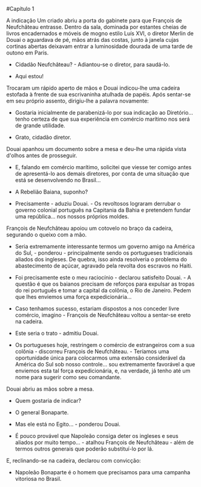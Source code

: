 #Capítulo 1

A indicação
Um criado abriu a porta do gabinete para que  François de Neufchâteau entrasse. Dentro da sala, dominada por estantes cheias de livros encadernados e móveis de mogno estilo Luís XVI, o diretor Merlin de Douai o aguardava de pé, mãos atrás das costas, junto à janela cujas cortinas abertas deixavam entrar a luminosidade dourada de uma tarde de outono em Paris.

- Cidadão Neufchâteau? - Adiantou-se o diretor, para saudá-lo.

- Aqui estou!

Trocaram um rápido aperto de mãos e Douai indicou-lhe uma cadeira estofada à frente de sua escrivaninha atulhada de papéis. Após sentar-se em seu próprio assento, dirigiu-lhe a palavra novamente:

- Gostaria inicialmente de parabenizá-lo por sua indicação ao Diretório... tenho certeza de que sua experiência em comércio marítimo nos será de grande utilidade.

- Grato, cidadão diretor.

Douai apanhou um documento sobre a mesa e deu-lhe uma rápida vista d'olhos antes de prosseguir.

- E, falando em comércio marítimo, solicitei que viesse ter comigo antes de apresentá-lo aos demais diretores, por conta de uma situação que está se desenvolvendo no Brasil...

- A Rebelião Baiana, suponho?

- Precisamente - aduziu Douai. - Os revoltosos lograram derrubar o governo colonial português na Capitania da Bahia e pretendem fundar uma república... nos nossos próprios moldes.

François de Neufchâteau apoiou um cotovelo no braço da cadeira, segurando o queixo com a mão.

- Seria extremamente interessante termos um governo amigo na América do Sul, - ponderou - principalmente sendo os portugueses tradicionais aliados dos ingleses. De quebra, isso ainda resolveria o problema do abastecimento de açúcar, agravado pela revolta dos escravos no Haiti.

- Foi precisamente este o meu raciocínio - declarou satisfeito Douai. - A questão é que os baianos precisam de reforços para expulsar as tropas do rei português e tomar a capital da colônia, o Rio de Janeiro. Pedem que lhes enviemos uma força expedicionária...

- Caso tenhamos sucesso, estariam dispostos a nos conceder livre comércio, imagino - François de Neufchâteau voltou a sentar-se ereto na cadeira.

- Este seria o trato - admitiu Douai.

-  Os portugueses hoje, restringem o comércio de estrangeiros com a sua colônia - discorreu François de Neufchâteau. - Teríamos uma oportunidade única para colocarmos uma extensão considerável da América do Sul sob nosso controle... sou extremamente favorável a que enviemos esta tal força expedicionária, e, na verdade, já tenho até um nome para sugerir como seu comandante.

Douai abriu as mãos sobre a mesa.

- Quem gostaria de indicar?

- O general Bonaparte.

- Mas ele está no Egito... - ponderou Douai.

- É pouco provável que Napoleão consiga deter os ingleses e seus aliados por muito tempo... - atalhou François de Neufchâteau - além de termos outros generais que poderão substituí-lo por lá.

E, reclinando-se na cadeira, declarou com convicção:

- Napoleão Bonaparte é o homem que precisamos para uma campanha vitoriosa no Brasil.